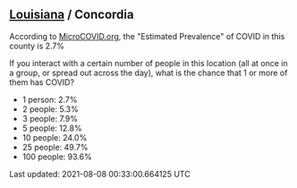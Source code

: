 
## [Louisiana](/united-states/louisiana) / Concordia

According to [MicroCOVID.org](http://microcovid.org),
the "Estimated Prevalence" of COVID in this county is 2.7%

If you interact with a certain number of people in this location
(all at once in a group, or spread out across the day), what is the chance that
1 or more of them has COVID?

- 1 person: 2.7%
- 2 people: 5.3%
- 3 people: 7.9%
- 5 people: 12.8%
- 10 people: 24.0%
- 25 people: 49.7%
- 100 people: 93.6%

Last updated: 2021-08-08 00:33:00.664125 UTC
